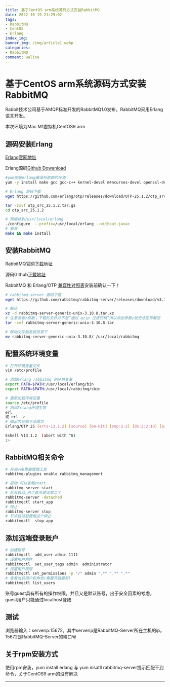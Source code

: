 ```yaml
---
title: 基于CentOS arm系统源码方式安装RabbitMQ
date: 2022-10-19 21:29:02
tags: 
- RabbitMQ
- CentOS
- Erlang
index_img: 
banner_img: /img/article1.webp
categories:
- RabbitMQ
comment: waline
---
```


# 基于CentOS arm系统源码方式安装RabbitMQ

Rabbit技术公司基于AMQP标准开发的RabbitMQ1.0发布。RabbitMQ采用Erlang 语言开发。

本次环境为Mac M1虚拟机CentOS9 arm

## 源码安装Erlang

[Erlang官网地址](https://www.erlang-solutions.com/downloads/)

Erlang源码[Github Dowanload](https://github.com/erlang/otp/releases)

```sh
#yum安装erlang编译所依赖的环境 
yum -y install make gcc gcc-c++ kernel-devel m4ncurses-devel openssl-devel

# Erlang 源码下载
wget https://github.com/erlang/otp/releases/download/OTP-25.1.2/otp_src_25.1.2.tar.gz

tar -zxvf otp_src_25.1.2.tar.gz
cd otp_src_25.1.2

# 预编译到/usr/local/erlang
./configure  --prefix=/usr/local/erlang --without-javac
# 安装
make && make install
```

## 安装RabbitMQ

RabbitMQ官网[下载地址](http://www.rabbitmq.com/download.html)

源码Github[下载地址](https://github.com/rabbitmq/rabbitmq-server/releases)

RabbitMQ 和 Erlang/OTP [兼容性对照表](https://www.rabbitmq.com/which-erlang.html#compatibility-matrix)安装前确认一下！

```sh
# rabbitmq-server 源码下载
wget https://github.com/rabbitmq/rabbitmq-server/releases/download/v3.10.8/rabbitmq-server-generic-unix-3.10.8.tar.xz

# 解压
xz -d rabbitmq-server-generic-unix-3.10.8.tar.xz
# 注意没有z参数；下载的文件并不是“通过 gzip 过滤归档”所以添加参数z就无法正常解压
tar -xvf rabbitmq-server-generic-unix-3.10.8.tar

# 移动文件到系统目录下
mv rabbitmq-server-generic-unix-3.10.8/ /usr/local/rabbitmq
```

## 配置系统环境变量

```sh
# 打开环境变量文件
vim /etc/profile

# 添加erlang rabbitmq 到环境变量
export PATH=$PATH:/usr/local/erlang/bin
export PATH=$PATH:/usr/local/rabbitmq/sbin

# 重新加载环境变量
source /etc/profile
# 测试Erlang环境生效
erl 
或 erl -v
# 输出内容如下及成功
Erlang/OTP 25 [erts-13.1.2] [source] [64-bit] [smp:2:2] [ds:2:2:10] [async-threads:1] [jit]

Eshell V13.1.2  (abort with ^G)
1>
```

## RabbitMQ相关命令

```sh
# 开启web界面管理工具
rabbitmq-plugins enable rabbitmq_management

# 启动 可以省略start
rabbitmq-server start
# 后台启动,两个命令建议第二个
rabbitmq-server -detached
rabbitmqctl start_app
# 停止
rabbitmq-server stop
# 节点启动后使用这个停止
rabbitmqctl  stop_app
```

## 添加远端登录账户

```sh
# 创建账号
rabbitmqctl  add_user admin 1111
# 设置用户角色
rabbitmqctl  set_user_tags admin  administrator
# 设置用户权限
rabbitmqctl set_permissions -p "/" admin ".*" ".*" ".*"
# 查看当前用户和角色(需要开启服务)
rabbitmqctl list_users
```

账号guest具有所有的操作权限，并且又是默认账号，出于安全因素的考虑，guest用户只能通过localhost登陆

## 测试

 浏览器输入：serverip:15672。其中serverip是RabbitMQ-Server所在主机的ip，15672是RabbitMQ-Server的端口号

## 关于rpm安装方式

使用rpm安装，yum install erlang 与 yum insatll rabbitmq-server提示匹配不到命令，关于CentOS9 arm的没有解决

<div>
<hr>
<script src="https://unpkg.com/@waline/client@v2/dist/waline.js"></script> 
<link
  rel="stylesheet"
  href="https://unpkg.com/@waline/client@v2/dist/waline.css"
/>
<div id="waline"></div>
  <script>
    Waline({
      el: '#waline',
      serverURL: 'https://vercel-project-4d7haxk1c-i-xiaoxin.vercel.app',
    });
  </script>